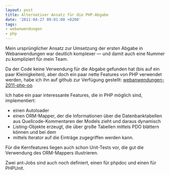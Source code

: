 ```yaml
---
layout: post
title: Alternativer Ansatz für die PHP-Abgabe
date: '2011-04-27 09:01:00 +0200'
tags:
- webanwendungen
- php
---
```

<p>Mein ursprünglicher Ansatz zur Umsetzung der ersten Abgabe in Webanwendungen war deutlich komplexer — und damit auch eine Nummer zu kompliziert für mein Team.</p>
<p>Da der Code keine Verwendung für die Abgabe gefunden hat (bis auf ein paar Kleinigkeiten), aber doch ein paar nette Features von PHP verwendet werden, habe ich ihn auf github zur Verfügung gestellt: <a href="https://github.com/tacker/webanwendungen-2011-php-oo">webanwendungen-2011-php-oo</a>.</p>
<p>Ich habe ein paar interessante Features, die in PHP möglich sind,  implementiert:</p>
<ul>
<li>einen Autoloader</li>
<li>einen ORM-Mapper, der die Informationen über die Datenbanktabellen aus Quellcode-Kommentaren der Models zieht und daraus dynamisch</li>
<li>Listing-Objekte erzeugt, die über große Tabellen mittels PDO blättern können und bei dem</li>
<li>mittels Iterator auf die Einträge zugegriffen werden kann.</li>
</ul>
<p>Für die Kernfeatures liegen auch schon Unit-Tests vor, die gut die Verwendung des ORM-Mappers illustrieren.</p>
<p>Zwei ant-Jobs sind auch noch definiert, einen für phpdoc und einen für PHPUnit.</p>
